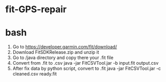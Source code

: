 # fit-GPS-repair
# bash
1. Go to https://developer.garmin.com/fit/download/
2. Download FitSDKRelease.zip and unzip it
3. Go to /java directory and copy there your .fit file
4. Convert from .fit to .csv
java -jar FitCSVTool.jar -b input.fit output.csv
5. After fix data by python script, convert to .fit
java -jar FitCSVTool.jar -c cleaned.csv ready.fit
